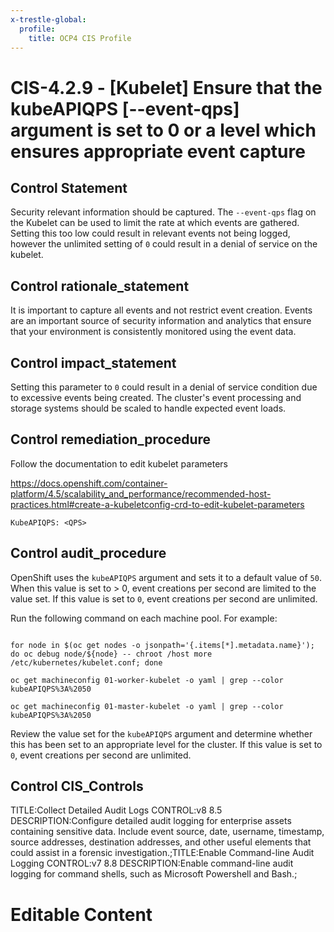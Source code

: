 ```yaml
---
x-trestle-global:
  profile:
    title: OCP4 CIS Profile
---
```


# CIS-4.2.9 - \[Kubelet\] Ensure that the kubeAPIQPS [--event-qps] argument is set to 0 or a level which ensures appropriate event capture

## Control Statement

Security relevant information should be captured. The `--event-qps` flag on the Kubelet can be used to limit the rate at which events are gathered. Setting this too low could result in relevant events not being logged, however the unlimited setting of `0` could result in a denial of service on the kubelet.

## Control rationale_statement

It is important to capture all events and not restrict event creation. Events are an important source of security information and analytics that ensure that your environment is consistently monitored using the event data.

## Control impact_statement

Setting this parameter to `0` could result in a denial of service condition due to excessive events being created. The cluster's event processing and storage systems should be scaled to handle expected event loads.

## Control remediation_procedure

Follow the documentation to edit kubelet parameters

https://docs.openshift.com/container-platform/4.5/scalability_and_performance/recommended-host-practices.html#create-a-kubeletconfig-crd-to-edit-kubelet-parameters

```
KubeAPIQPS: <QPS>
```

## Control audit_procedure

OpenShift uses the `kubeAPIQPS` argument and sets it to a default value of `50`. When this value is set to > 0, event creations per second are limited to the value set. If this value is set to `0`, event creations per second are unlimited.

Run the following command on each machine pool. For example:

```

for node in $(oc get nodes -o jsonpath='{.items[*].metadata.name}'); do oc debug node/${node} -- chroot /host more /etc/kubernetes/kubelet.conf; done

oc get machineconfig 01-worker-kubelet -o yaml | grep --color kubeAPIQPS%3A%2050

oc get machineconfig 01-master-kubelet -o yaml | grep --color kubeAPIQPS%3A%2050
```

Review the value set for the `kubeAPIQPS` argument and determine whether this has been set to an appropriate level for the cluster. If this value is set to `0`, event creations per second are unlimited.

## Control CIS_Controls

TITLE:Collect Detailed Audit Logs CONTROL:v8 8.5 DESCRIPTION:Configure detailed audit logging for enterprise assets containing sensitive data. Include event source, date, username, timestamp, source addresses, destination addresses, and other useful elements that could assist in a forensic investigation.;TITLE:Enable Command-line Audit Logging CONTROL:v7 8.8 DESCRIPTION:Enable command-line audit logging for command shells, such as Microsoft Powershell and Bash.;

# Editable Content

<!-- Make additions and edits below -->
<!-- The above represents the contents of the control as received by the profile, prior to additions. -->
<!-- If the profile makes additions to the control, they will appear below. -->
<!-- The above markdown may not be edited but you may edit the content below, and/or introduce new additions to be made by the profile. -->
<!-- If there is a yaml header at the top, parameter values may be edited. Use --set-parameters to incorporate the changes during assembly. -->
<!-- The content here will then replace what is in the profile for this control, after running profile-assemble. -->
<!-- The current profile has no added parts for this control, but you may add new ones here. -->
<!-- Each addition must have a heading either of the form ## Control my_addition_name -->
<!-- or ## Part a. (where the a. refers to one of the control statement labels.) -->
<!-- "## Control" parts are new parts added after the statement part. -->
<!-- "## Part" parts are new parts added into the top-level statement part with that label. -->
<!-- Subparts may be added with nested hash levels of the form ### My Subpart Name -->
<!-- underneath the parent ## Control or ## Part being added -->
<!-- See https://ibm.github.io/compliance-trestle/tutorials/ssp_profile_catalog_authoring/ssp_profile_catalog_authoring for guidance. -->
